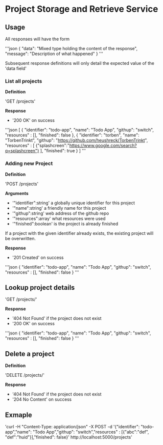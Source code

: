 # Project Storage and Retrieve Service

## Usage

All responses will have the form

'''json
{
    "data": "Mixed type holding the content of the response",
    "message": "Description of what happened"
}
'''

Subsequent response definitions will only detail the expected value of the 'data field'

### List all projects

**Definition**

'GET /projects'

**Response**

- '200 OK' on success

'''json
[
    {
        "identifier": "todo-app",
        "name": "Todo App",
        "githup": "switch",
        "resources" : [],
        "finished": false
    },
    {
        "identifier": "torben",
        "name": "TorbenTrinkt",
        "githup": "https://github.com/heushreck/TorbenTrinkt",
        "resources" : [
          {"splashcreen":"https://www.google.com/search?q=splashcreen"}
        ],
        "finished": true
    }
]
'''

### Adding new Project

**Definition**

'POST /projects'

**Arguments**

- '"identifier":string' a globally unique identifier for this project
- '"name":string' a friendly name for this project
- '"githup":string' web address of the github repo
- '"resources":array' what resources were used
- '"finished":boolean' is the project is already finished

If a project with the given identifier already exists, the existing project will be overwritten.

**Response**

- '201 Created' on success

'''json
{
    "identifier": "todo-app",
    "name": "Todo App",
    "githup": "switch",
    "resources" : [],
    "finished": false
}
'''

## Lookup project details

'GET /projects/<identifier>'

**Response**

- '404 Not Found' if the project does not exist
- '200 OK' on success

'''json
{
    "identifier": "todo-app",
    "name": "Todo App",
    "githup": "switch",
    "resources" : [],
    "finished": false
}
'''

## Delete a project

**Definition**

'DELETE /projects/<identifier>'

**Response**

- '404 Not Found' if the project does not exist
- '204 No Content' on success


## Exmaple

'curl -H "Content-Type: application/json" -X POST -d '{"identifier": "todo-app","name": "Todo App","githup": "switch","resources" : [{"abc":"def", "def":"huid"}],"finished": false}' http://localhost:5000/projects'
